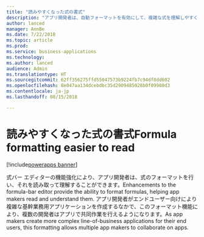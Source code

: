 ```yaml
---
title: "読みやすくなった式の書式"
description: "アプリ開発者は、自動フォーマットを有効にして、複雑な式を理解しやすくできます"
author: lanced
manager: AnnBe
ms.date: 7/22/2018
ms.topic: article
ms.prod: 
ms.service: business-applications
ms.technology: 
ms.author: lanced
audience: Admin
ms.translationtype: HT
ms.sourcegitcommit: 62ff356275ffd55047573b9224fb7c94df8dd602
ms.openlocfilehash: 8e047aa134dcebdbc35d2909485028b0f09980d3
ms.contentlocale: ja-jp
ms.lasthandoff: 08/15/2018

---
```

# <a name="formula-formatting-easier-to-read"></a><span data-ttu-id="b8057-103">読みやすくなった式の書式</span><span class="sxs-lookup"><span data-stu-id="b8057-103">Formula formatting easier to read</span></span>

[!include[powerapps banner](../includes/powerapps.md)]




<span data-ttu-id="b8057-104">式バー エディターの機能強化により、アプリ開発者は、式のフォーマットを行い、それを読み取って理解することができます。</span><span class="sxs-lookup"><span data-stu-id="b8057-104">Enhancements to the formula-bar editor provide the ability to format formulas, helping app makers read and understand them.</span></span> <span data-ttu-id="b8057-105">アプリ開発者がエンドユーザー向けにより複雑な基幹業務用アプリケーションを作成するなかで、このフォーマット機能により、複数の開発者はアプリで共同作業を行えるようになります。</span><span class="sxs-lookup"><span data-stu-id="b8057-105">As app makers create more complex line-of-business applications for their end users, this formatting allows multiple app makers to collaborate on apps.</span></span>

